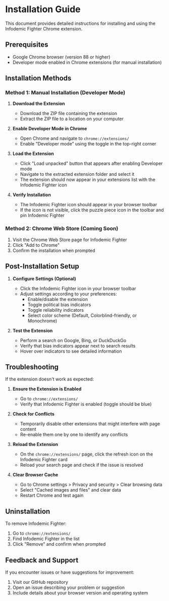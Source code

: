 # Installation Guide

This document provides detailed instructions for installing and using the Infodemic Fighter Chrome extension.

## Prerequisites

- Google Chrome browser (version 88 or higher)
- Developer mode enabled in Chrome extensions (for manual installation)

## Installation Methods

### Method 1: Manual Installation (Developer Mode)

1. **Download the Extension**
   - Download the ZIP file containing the extension
   - Extract the ZIP file to a location on your computer

2. **Enable Developer Mode in Chrome**
   - Open Chrome and navigate to `chrome://extensions/`
   - Enable "Developer mode" using the toggle in the top-right corner

3. **Load the Extension**
   - Click "Load unpacked" button that appears after enabling Developer mode
   - Navigate to the extracted extension folder and select it
   - The extension should now appear in your extensions list with the Infodemic Fighter icon

4. **Verify Installation**
   - The Infodemic Fighter icon should appear in your browser toolbar
   - If the icon is not visible, click the puzzle piece icon in the toolbar and pin Infodemic Fighter

### Method 2: Chrome Web Store (Coming Soon)

1. Visit the Chrome Web Store page for Infodemic Fighter
2. Click "Add to Chrome"
3. Confirm the installation when prompted

## Post-Installation Setup

1. **Configure Settings (Optional)**
   - Click the Infodemic Fighter icon in your browser toolbar
   - Adjust settings according to your preferences:
     - Enable/disable the extension
     - Toggle political bias indicators
     - Toggle reliability indicators
     - Select color scheme (Default, Colorblind-friendly, or Monochrome)

2. **Test the Extension**
   - Perform a search on Google, Bing, or DuckDuckGo
   - Verify that bias indicators appear next to search results
   - Hover over indicators to see detailed information

## Troubleshooting

If the extension doesn't work as expected:

1. **Ensure the Extension is Enabled**
   - Go to `chrome://extensions/`
   - Verify that Infodemic Fighter is enabled (toggle should be blue)

2. **Check for Conflicts**
   - Temporarily disable other extensions that might interfere with page content
   - Re-enable them one by one to identify any conflicts

3. **Reload the Extension**
   - On the `chrome://extensions/` page, click the refresh icon on the Infodemic Fighter card
   - Reload your search page and check if the issue is resolved

4. **Clear Browser Cache**
   - Go to Chrome settings > Privacy and security > Clear browsing data
   - Select "Cached images and files" and clear data
   - Restart Chrome and test again

## Uninstallation

To remove Infodemic Fighter:

1. Go to `chrome://extensions/`
2. Find Infodemic Fighter in the list
3. Click "Remove" and confirm when prompted

## Feedback and Support

If you encounter issues or have suggestions for improvement:

1. Visit our GitHub repository
2. Open an issue describing your problem or suggestion
3. Include details about your browser version and operating system
